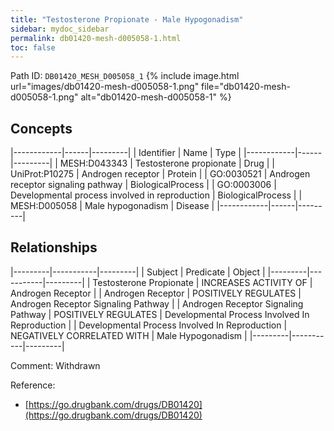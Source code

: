 ```yaml
---
title: "Testosterone Propionate - Male Hypogonadism"
sidebar: mydoc_sidebar
permalink: db01420-mesh-d005058-1.html
toc: false 
---
```



Path ID: `DB01420_MESH_D005058_1`
{% include image.html url="images/db01420-mesh-d005058-1.png" file="db01420-mesh-d005058-1.png" alt="db01420-mesh-d005058-1" %}

## Concepts

|------------|------|---------|
| Identifier | Name | Type    |
|------------|------|---------|
| MESH:D043343 | Testosterone propionate | Drug |
| UniProt:P10275 | Androgen receptor | Protein |
| GO:0030521 | Androgen receptor signaling pathway | BiologicalProcess |
| GO:0003006 | Developmental process involved in reproduction | BiologicalProcess |
| MESH:D005058 | Male hypogonadism | Disease |
|------------|------|---------|

## Relationships

|---------|-----------|---------|
| Subject | Predicate | Object  |
|---------|-----------|---------|
| Testosterone Propionate | INCREASES ACTIVITY OF | Androgen Receptor |
| Androgen Receptor | POSITIVELY REGULATES | Androgen Receptor Signaling Pathway |
| Androgen Receptor Signaling Pathway | POSITIVELY REGULATES | Developmental Process Involved In Reproduction |
| Developmental Process Involved In Reproduction | NEGATIVELY CORRELATED WITH | Male Hypogonadism |
|---------|-----------|---------|

Comment: Withdrawn

Reference: 
  - [https://go.drugbank.com/drugs/DB01420](https://go.drugbank.com/drugs/DB01420)
